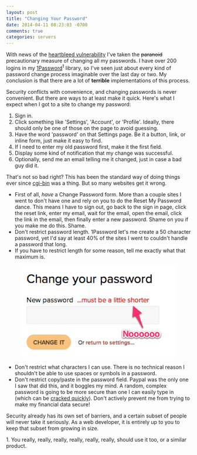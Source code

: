 ```yaml
---
layout: post
title: "Changing Your Password"
date: 2014-04-11 08:23:03 -0700
comments: true
categories: servers
---
```

With news of the [heartbleed vulnerability](http://heartbleed.com/) I've taken the <strike>paranoid</strike> precautionary measure of changing all my passwords. I have over 200 logins in my [1Password](https://agilebits.com/onepassword)<sup>1</sup> library, so I've seen just about every kind of password change process imaginable over the last day or two. My conclusion is that there are a lot of **terrible** implementations of this process.

Security conflicts with convenience, and changing passwords is never convenient. But there are ways to at least make it quick. Here's what I expect when I got to a site to change my password:

1. Sign in.
2. Click something like 'Settings', 'Account', or 'Profile'. Ideally, there should only be one of those on the page to avoid guessing.
3. Have the word 'password' on that Settings page. Be it a button, link, or inline form, just make it easy to find.
4. If I need to enter my old password first, make it the first field.
5. Display some kind of notification that my change was successful.
6. Optionally, send me an email telling me it changed, just in case a bad guy did it.

That's not so bad right? This has been the standard way of doing things ever since [cgi-bin](http://en.wikipedia.org/wiki/Cgi-bin) was a thing. But so many websites get it wrong.

* First of all, *have* a Change Password form. More than a couple sites I went to don't have one and rely on you to do the Reset My Password dance. This means I have to sign out, go back to the sign in page, click the reset link, enter my email, wait for the email, open the email, click the link in the email, then finally enter a new password. Shame on you if you make me do this. Shame.
* Don't restrict password length. 1Password let's me create a 50 character password, yet I'd say at least 40% of the sites I went to couldn't handle a password that long.
* If you have to restrict length for some reason, tell me exactly what that maximum is.

<figure>
    <img alt="Password WTF" src="/images/assets/password-wtf.png" />
</figure>

* Don't restrict what characters I can use. There is no technical reason I shouldn't be able to use spaces or symbols in a password.
* Don't restrict copy/paste in the password field. Paypal was the only one I saw that did this, and it boggles my mind. A random, complex password is going to be more secure than one I can easily type in (which can be [cracked quickly](http://en.wikipedia.org/wiki/Rainbow_tables)). Don't actively prevent me from trying to make my financial data secure!

Security already has its own set of barriers, and a certain subset of people will never take it seriously. As a web developer, it is entirely up to you to keep that subset from growing in size.


<div class="footnotes">
1. You really, really, really, really, really, really, should use it too, or a similar product.
</div>
